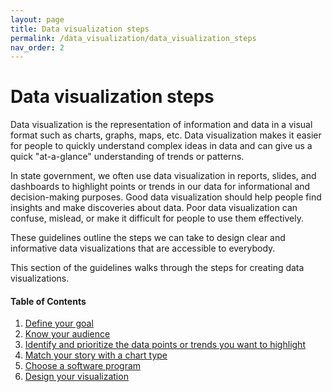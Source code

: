 ```yaml
---
layout: page
title: Data visualization steps
permalink: /data_visualization/data_visualization_steps
nav_order: 2
---
```

# Data visualization steps

Data visualization is the representation of information and data in a visual format such as charts, graphs, maps, etc. Data visualization makes it easier for people to quickly understand complex ideas in data and can give us a quick "at-a-glance" understanding of trends or patterns.

In state government, we often use data visualization in reports, slides, and dashboards to highlight points or trends in our data for informational and decision-making purposes. Good data visualization should help people find insights and make discoveries about data. Poor data visualization can confuse, mislead, or make it difficult for people to use them effectively. 

These guidelines outline the steps we can take to design clear and informative data visualizations that are accessible to everybody. 

This section of the guidelines walks through the steps for creating data visualizations.

#### Table of Contents
1. [Define your goal](data_visualization\define_your_goal)
2. [Know your audience](data_visualization\know_your_audience)
3. [Identify and prioritize the data points or trends you want to highlight](data_visualization\identify_data_to_highlight)
4. [Match your story with a chart type](data_visualization\choose_chart_type)
5. [Choose a software program](data_visualization\choose_software_program)
6. [Design your visualization](data_visualization\design)